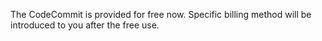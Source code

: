 The CodeCommit is provided for free now. Specific billing method will be introduced to you after the free use.
